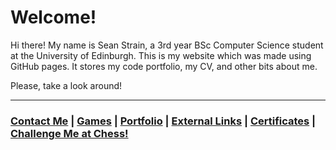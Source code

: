# Welcome!

Hi there! My name is Sean Strain, a 3rd year BSc Computer Science student at the University of Edinburgh. This is my website which was made using GitHub pages. It stores my code portfolio, my CV, and other bits about me.

Please, take a look around!

---

### [Contact Me](https://seanstrain.github.io/contactme "Contact Me") | [Games](https://seanstrain.github.io/games "My Games") | [Portfolio](https://seanstrain.github.io/universityprojects "My University Projects") | [External Links](https://seanstrain.github.io/externallinks "External Links") | [Certificates](https://seanstrain.github.io/certificates "My Certificates") | [Challenge Me at Chess!](https://lichess.org/@/hangshispawns)
